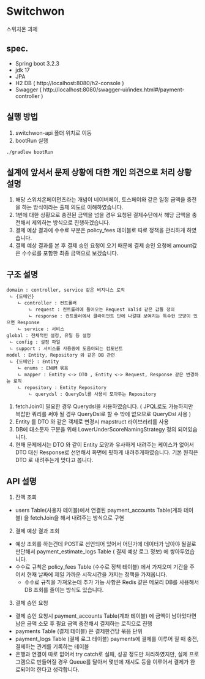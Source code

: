 # Switchwon
스위치온 과제

## spec.
- Spring boot 3.2.3
- jdk 17
- JPA
- H2 DB ( http://localhost:8080/h2-console )
- Swagger ( http://localhost:8080/swagger-ui/index.html#/payment-controller )

## 실행 방법
1. switchwon-api 폴더 위치로 이동
2. bootRun 실행 
```shell
./gradlew bootRun
```

## 설계에 앞서서 문제 상황에 대한 개인 의견으로 처리 상황 설명
1. 해당 스위치온페이먼츠라는 개념이 네이버페이, 토스페이와 같은 일정 금액을 충전을 하는 방식이라는 출제 의도로 이해하였습니다.
2. 1번에 대한 상황으로 충전된 금액을 넘을 경우 요청된 결제수단에서 해당 금액을 충전해서 제외하는 방식으로 진행하겠습니다.
3. 결제 예상 결과에 수수료 부분은 policy_fees 테이블로 따로 정책을 관리하게 하였습니다.
4. 결제 예상 결과를 본 후 결제 승인 요청이 오기 때문에 결제 승인 요청에 amount값은 수수료를 포함한 최종 금액으로 보겠습니다.

## 구조 설명
```
domain : controller, service 같은 비지니스 로직
 ㄴ {도메인}
    ㄴ controller : 컨트롤러
        ㄴ request : 컨트롤러에 들어오는 Request Valid 같은 값들 정의
        ㄴ response : 컨트롤러에서 클라이언트 단에 나갈떄 보여지는 특수한 모양이 있으면 Response        
    ㄴ service : 서비스
global : 전체적인 설정, 유틸 등 설정
 ㄴ config : 설정 파일
 ㄴ support : 서비스를 사용중에 도움이되는 컴포넌트
model : Entity, Repository 와 같은 DB 관련
 ㄴ {도메인} : Entity
    ㄴ enums : ENUM 묶음
    ㄴ mapper : Entity <-> DTO , Entity <-> Request, Response 같은 변경하는 로직
    ㄴ repository : Entity Repository
        ㄴ querydsl : QueryDsl를 사용시 모아두는 Repository
```
1. fetchJoin이 필요한 경우 Querydsl을 사용하였습니다. ( JPQL로도 가능하지만 복잡한 쿼리를 써야 될 경우 QueryDsl로 할 수 밖에 없으므로 QueryDsl 사용 )
2. Entity 를 DTO 와 같은 객체로 변경시 mapstruct 라이브러리를 사용
3. DB에 대소문자 구분을 위해 LowerUnderScoreNamingStrategy 정의 되어있습니다.
4. 현재 문제에서는 DTO 와 같이 Entity 모양과 유사하게 내려주는 케이스가 없어서 DTO 대신 Response로 선언해서 화면에 핏하게 내려주게하였습니다. 기본 원칙은 DTO 로 내려주는게 맞다고 봅니다.

## API 설명
1. 잔액 조회
- users Table(사용자 테이블)에서 연결된 payment_accounts Table(계좌 테이블) 을 fetchJoin을 해서 내려주는 방식으로 구현
2. 결제 예상 결과 조회
- 예상 조회를 하는건데 POST로 선언되어 있어서 어딘가에 데이터가 남아야 될걸로 판단해서 payment_estimate_logs Table ( 결제 예상 로그 정보) 에 쌓아두었습니다.
- 수수료 규칙은 policy_fees Table (수수료 정책 테이블) 에서 가져오며 기간을 주어서 현재 날짜에 제일 가까운 시작시간을 가지는 정책을 가져옵니다.
  - 수수료 규칙을 가져오는데 추가 가능 사항은 Redis 같은 메모리 DB를 사용해서 DB 조회를 줄이는 방식도 있습니다.
3. 결제 승인 요청
- 결제 승인 요청시 payment_accounts Table(계좌 테이블) 에 금액이 남아있다면 남은 금액 소모 후 필요 금액 충전해서 결제하는 로직으로 진행
- payments Table (결제 테이블) 은 결제한건당 묶음 단위
- payment_logs Table (결제 로그 테이블) payments에 결제를 이루어 질 때 충전, 결제하는 관계를 기록하는 테이블
- 은행과 연결이 따로 없어서 try catch로 실패, 성공 정도만 처리하였지만, 실제 프로그램으로 만들어질 경우 Queue를 달아서 몇번에 재시도 등을 이루어서 결제가 완료되어야 한다고 생각합니다.
